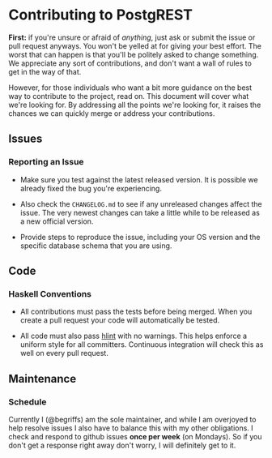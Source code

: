 # Contributing to PostgREST

**First:** if you're unsure or afraid of _anything_, just ask or
submit the issue or pull request anyways. You won't be yelled at
for giving your best effort. The worst that can happen is that
you'll be politely asked to change something. We appreciate any
sort of contributions, and don't want a wall of rules to get in the
way of that.

However, for those individuals who want a bit more guidance on the
best way to contribute to the project, read on. This document will
cover what we're looking for. By addressing all the points we're
looking for, it raises the chances we can quickly merge or address
your contributions.

## Issues

### Reporting an Issue

* Make sure you test against the latest released version. It is possible
  we already fixed the bug you're experiencing.

* Also check the `CHANGELOG.md` to see if any unreleased changes affect
  the issue. The very newest changes can take a little while to be released
  as a new official version.

* Provide steps to reproduce the issue, including your OS version and
  the specific database schema that you are using.

## Code

### Haskell Conventions

* All contributions must pass the tests before being merged. When
  you create a pull request your code will automatically be tested.

* All code must also pass [hlint](http://community.haskell.org/~ndm/hlint/)
  with no warnings. This helps enforce a uniform style for all
  committers. Continuous integration will check this as well on every
  pull request.

## Maintenance

### Schedule

Currently I (@begriffs) am the sole maintainer, and while I am
overjoyed to help resolve issues I also have to balance this with
my other obligations.  I check and respond to github issues **once
per week** (on Mondays). So if you don't get a response right away
don't worry, I will definitely get to it.
